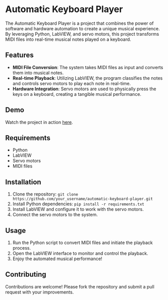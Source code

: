 # Automatic Keyboard Player

The Automatic Keyboard Player is a project that combines the power of software and hardware automation to create a unique musical experience. By leveraging Python, LabVIEW, and servo motors, this project transforms MIDI files into real-time musical notes played on a keyboard.

## Features

- **MIDI File Conversion**: The system takes MIDI files as input and converts them into musical notes.
- **Real-time Playback**: Utilizing LabVIEW, the program classifies the notes and controls servo motors to play each note in real-time.
- **Hardware Integration**: Servo motors are used to physically press the keys on a keyboard, creating a tangible musical performance.

## Demo

Watch the project in action [here](https://drive.google.com/file/d/1vRkwNj5j1iNoSvl_kxSRH4rDCIiXuUgd/view?usp=drive_link).

## Requirements

- Python
- LabVIEW
- Servo motors
- MIDI files

## Installation

1. Clone the repository: `git clone https://github.com/your_username/automatic-keyboard-player.git`
2. Install Python dependencies: `pip install -r requirements.txt`
3. Install LabVIEW and configure it to work with the servo motors.
4. Connect the servo motors to the system.

## Usage

1. Run the Python script to convert MIDI files and initiate the playback process.
2. Open the LabVIEW interface to monitor and control the playback.
3. Enjoy the automated musical performance!

## Contributing

Contributions are welcome! Please fork the repository and submit a pull request with your improvements.


